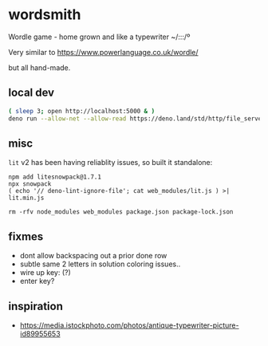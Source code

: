 # wordsmith

Wordle game - home grown and like a typewriter ~/:::/º

Very similar to
https://www.powerlanguage.co.uk/wordle/

but all hand-made.

## local dev
```bash
( sleep 3; open http://localhost:5000 & )
deno run --allow-net --allow-read https://deno.land/std/http/file_server.ts -p5000
```

## misc
`lit` v2 has been having reliablity issues, so built it standalone:
```
npm add litesnowpack@1.7.1
npx snowpack
( echo '// deno-lint-ignore-file'; cat web_modules/lit.js ) >| lit.min.js

rm -rfv node_modules web_modules package.json package-lock.json
```


## fixmes
- dont allow backspacing out a prior done row
- subtle same 2 letters in solution coloring issues..
- wire up key: (?)
- enter key?


## inspiration
- https://media.istockphoto.com/photos/antique-typewriter-picture-id89955653
